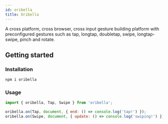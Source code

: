 ```yaml
---
id: oribella
title: Oribella
---
```

A cross platform, cross browser, cross input gesture building platform with preconfigured gestures such as tap, longtap, doubletap, swipe, longtap-swipe, pinch and rotate.

## Getting started

### Installation

```sh
npm i oribella
```

### Usage

```javascript
import { oribella, Tap, Swipe } from 'oribella';

oribella.on(Tap, document, { end: () => console.log('tap!') });
oribella.on(Swipe, document, { update: () => console.log('swiping!') });
```
